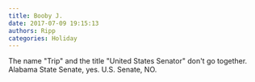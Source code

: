 ```yaml
---
title: Booby J.
date: 2017-07-09 19:15:13
authors: Ripp
categories: Holiday
---
```


 The name "Trip" and the title "United States Senator" don't go together.
Alabama State Senate, yes. U.S. Senate, NO.